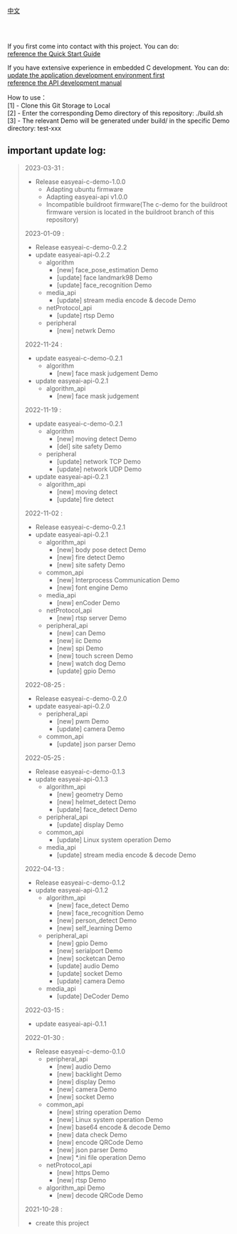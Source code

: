 <br/>
<br/>


[中文](README_CN.md)

<br />
<br />

If you first come into contact with this project. You can do:  
[reference the Quick Start Guide](https://www.easy-eai.com/document_details/3/133)

If you have extensive experience in embedded C development. You can do:  
[update the application development environment first](https://www.easy-eai.com/document_details/3/135)  
[reference the API development manual](https://www.easy-eai.com/document_details/3/129)


How to use：  
[1] - Clone this Git Storage to Local   
[2] - Enter the corresponding Demo directory of this repository: ./build.sh   
[3] - The relevant Demo will be generated under build/ in the specific Demo directory: test-xxx

important update log:
---
> 2023-03-31 : 
> * Release easyeai-c-demo-1.0.0
>   * Adapting ubuntu firmware
>   * Adapting easyeai-api v1.0.0
>   * Incompatible buildroot firmware(The c-demo for the buildroot firmware version is located in the buildroot branch of this repository)
>
> 2023-01-09 : 
> * Release easyeai-c-demo-0.2.2
> * update easyeai-api-0.2.2
>   * algorithm
> 	  * [new] face_pose_estimation Demo
> 	  * [update] face landmark98 Demo
> 	  * [update] face_recognition Demo
>   * media_api
> 	  * [update] stream media encode & decode Demo
>   * netProtocol_api
> 	  * [update] rtsp Demo
>   * peripheral
> 	  * [new] netwrk Demo
>
> 2022-11-24 : 
> * update easyeai-c-demo-0.2.1
>   * algorithm
> 	  * [new] face mask judgement Demo
> * update easyeai-api-0.2.1
>   * algorithm_api
> 	  * [new] face mask judgement
>
> 2022-11-19 : 
> * update easyeai-c-demo-0.2.1
>   * algorithm
> 	  * [new] moving detect Demo
> 	  * [del] site safety Demo
>   * peripheral
> 	  * [update] network TCP Demo
> 	  * [update] network UDP Demo
> * update easyeai-api-0.2.1
>   * algorithm_api
> 	  * [new] moving detect
> 	  * [update] fire detect
>
> 2022-11-02 : 
> * Release easyeai-c-demo-0.2.1
> * update easyeai-api-0.2.1
>   * algorithm_api
> 	  * [new] body pose detect Demo
> 	  * [new] fire detect Demo
> 	  * [new] site safety Demo
>   * common_api
> 	  * [new] Interprocess Communication Demo
> 	  * [new] font engine Demo
>   * media_api
> 	  * [new] enCoder Demo
>   * netProtocol_api
> 	  * [new] rtsp server Demo
>   * peripheral_api
> 	  * [new] can Demo
> 	  * [new] iic Demo
> 	  * [new] spi Demo
> 	  * [new] touch screen Demo
> 	  * [new] watch dog Demo
> 	  * [update] gpio Demo
>
> 2022-08-25 : 
> * Release easyeai-c-demo-0.2.0
> * update easyeai-api-0.2.0
>   * peripheral_api
> 	  * [new] pwm Demo
> 	  * [update] camera Demo
>   * common_api
> 	  * [update] json parser Demo
>
> 2022-05-25 : 
> * Release easyeai-c-demo-0.1.3
> * update easyeai-api-0.1.3
>   * algorithm_api
> 	  * [new] geometry Demo
> 	  * [new] helmet_detect Demo
> 	  * [update] face_detect Demo
>   * peripheral_api
> 	  * [update] display Demo
>   * common_api
> 	  * [update] Linux system operation Demo
>   * media_api
> 	  * [update] stream media encode & decode Demo
>
> 2022-04-13 : 
> * Release easyeai-c-demo-0.1.2
> * update easyeai-api-0.1.2
>   * algorithm_api
> 	  * [new] face_detect Demo
> 	  * [new] face_recognition Demo
> 	  * [new] person_detect Demo
> 	  * [new] self_learning Demo
>   * peripheral_api
> 	  * [new] gpio Demo
> 	  * [new] serialport Demo
> 	  * [new] socketcan Demo
> 	  * [update] audio Demo
> 	  * [update] socket Demo
> 	  * [update] camera Demo
>   * media_api
> 	  * [update] DeCoder Demo
>
> 2022-03-15 : 
> * update easyeai-api-0.1.1
>
> 2022-01-30 : 
> * Release easyeai-c-demo-0.1.0
>   * peripheral_api
> 	  * [new] audio Demo
> 	  * [new] backlight Demo
> 	  * [new] display Demo
> 	  * [new] camera Demo
> 	  * [new] socket Demo
>   * common_api
> 	  * [new] string operation Demo
> 	  * [new] Linux system operation Demo
> 	  * [new] base64 encode & decode Demo
> 	  * [new] data check Demo
> 	  * [new] encode QRCode Demo
> 	  * [new] json parser Demo
> 	  * [new] *.ini file operation Demo
>   * netProtocol_api
> 	  * [new] https Demo
> 	  * [new] rtsp Demo
>   * algorithm_api Demo
> 	  * [new] decode QRCode Demo
>
> 2021-10-28 : 
> * create this project
